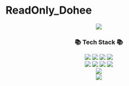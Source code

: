 # ReadOnly_Dohee



<div align=center>
<img src="https://capsule-render.vercel.app/api?type=cylinder&color=3e01ff&height=150&section=header&text=HELLO,STRANGER&animation=blinking&fontSize=40&fontColor=ffffff" />
<br/>
	<h3>📚 Tech Stack 📚</h3>
</div>
<div align="center">
	<img src="https://img.shields.io/badge/Java-007396?style=flat&logo=Conda-Forge&logoColor=white" />
	<img src="https://img.shields.io/badge/Spring-6DB33F?style=flat&logo=Spring&logoColor=white" />
	<img src="https://img.shields.io/badge/JavaScript-F7DF1E?style=flat&logo=JavaScript&logoColor=white" />
	<img src="https://img.shields.io/badge/jQuery-0769AD?style=flat&logo=jQuery&logoColor=white" />
	<br>
	<img src="https://img.shields.io/badge/Oracle%20SQL-F80000?style=flat&logo=Oracle&logoColor=white" />
	<img src="https://img.shields.io/badge/MySQL-4479A1?style=flat&logo=MySQL&logoColor=white" />
	<img src="https://img.shields.io/badge/MariaDB-003545?style=flat&logo=MariaDB&logoColor=white" />
	<img src="https://img.shields.io/badge/Linux-FCC624?style=flat&logo=Linux&logoColor=white" />
<br/>
<img src="https://github-readme-stats.vercel.app/api?username=dodoheeee&show_icons=true&theme=highcontrast"/><br/>
<img src="https://github-readme-stats.vercel.app/api/top-langs/?username=dodoheeee&size_weight=0.5&count_weight=0.5"/>
</div>


